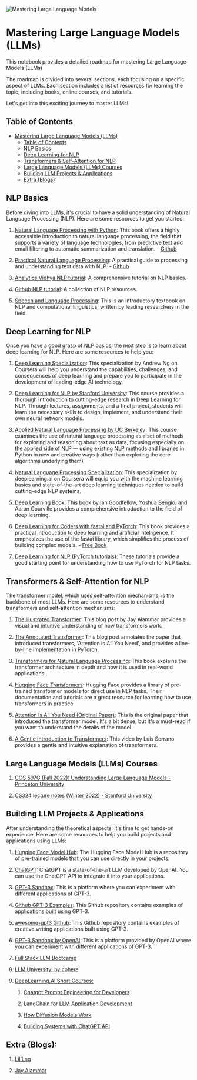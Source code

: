 ![Mastering Large Language Models](https://images.unsplash.com/photo-1676299081847-824916de030a?ixlib=rb-4.0.3&ixid=M3wxMjA3fDB8MHxwaG90by1wYWdlfHx8fGVufDB8fHx8fA%3D%3D&auto=format&fit=crop&w=1500&q=80)

# Mastering Large Language Models (LLMs)

This notebook provides a detailed roadmap for mastering Large Language Models (LLMs)

The roadmap is divided into several sections, each focusing on a specific aspect of LLMs. Each section includes a list of resources for learning the topic, including books, online courses, and tutorials.

Let's get into this exciting journey to master LLMs!

## Table of Contents

- [Mastering Large Language Models (LLMs)](#mastering-large-language-models-llms)
  - [Table of Contents](#table-of-contents)
  - [NLP Basics](#nlp-basics)
  - [Deep Learning for NLP](#deep-learning-for-nlp)
  - [Transformers \& Self-Attention for NLP](#transformers--self-attention-for-nlp)
  - [Large Language Models (LLMs) Courses](#large-language-models-llms-courses)
  - [Building LLM Projects \& Applications](#building-llm-projects--applications)
  - [Extra (Blogs):](#extra-blogs)

## NLP Basics

Before diving into LLMs, it's crucial to have a solid understanding of Natural Language Processing (NLP). Here are some resources to get you started:

1. [Natural Language Processing with Python](https://www.amazon.com/Natural-Language-Processing-Python-Analyzing/dp/0596516495): This book offers a highly accessible introduction to natural language processing, the field that supports a variety of language technologies, from predictive text and email filtering to automatic summarization and translation. - [Github](https://github.com/Sturzgefahr/Natural-Language-Processing-with-Python-Analyzing-Text-with-the-Natural-Language-Toolkit)

2. [Practical Natural Language Processing](https://www.amazon.com/Practical-Natural-Language-Processing-Pragmatic/dp/1492054054): A practical guide to processing and understanding text data with NLP. - [Github](https://github.com/practical-nlp/practical-nlp-code)

3. [Analytics Vidhya NLP tutorial](https://www.analyticsvidhya.com/blog/2017/01/ultimate-guide-to-understand-implement-natural-language-processing-codes-in-python/): A comprehensive tutorial on NLP basics.

4. [Github NLP tutorial](https://github.com/keon/awesome-nlp): A collection of NLP resources.

5. [Speech and Language Processing](https://web.stanford.edu/~jurafsky/slp3/): This is an introductory textbook on NLP and computational linguistics, written by leading researchers in the field.

## Deep Learning for NLP

Once you have a good grasp of NLP basics, the next step is to learn about deep learning for NLP. Here are some resources to help you:

1. [Deep Learning Specialization](https://www.coursera.org/specializations/deep-learning): This specialization by Andrew Ng on Coursera will help you understand the capabilities, challenges, and consequences of deep learning and prepare you to participate in the development of leading-edge AI technology.

2. [Deep Learning for NLP by Stanford University](http://web.stanford.edu/class/cs224n/): This course provides a thorough introduction to cutting-edge research in Deep Learning for NLP. Through lectures, assignments, and a final project, students will learn the necessary skills to design, implement, and understand their own neural network models.
   
3. [Applied Natural Language Processing by UC Berkeley](https://people.ischool.berkeley.edu/~dbamman/info256.html): This course examines the use of natural language processing as a set of methods for exploring and reasoning about text as data, focusing especially on the applied side of NLP — using existing NLP methods and libraries in Python in new and creative ways (rather than exploring the core algorithms underlying them)

4. [Natural Language Processing Specialization](https://www.coursera.org/specializations/natural-language-processing): This specialization by deeplearning.ai on Coursera will equip you with the machine learning basics and state-of-the-art deep learning techniques needed to build cutting-edge NLP systems.

5. [Deep Learning Book](http://www.deeplearningbook.org/): This book by Ian Goodfellow, Yoshua Bengio, and Aaron Courville provides a comprehensive introduction to the field of deep learning.

6. [Deep Learning for Coders with fastai and PyTorch](https://www.amazon.com/Deep-Learning-Coders-fastai-PyTorch/dp/1492045527): This book provides a practical introduction to deep learning and artificial intelligence. It emphasizes the use of the fastai library, which simplifies the process of building complex models. - [Free Book](https://fastai.github.io/fastbook2e/)

7. [Deep Learning for NLP (PyTorch tutorials)](https://pytorch.org/tutorials/beginner/deep_learning_nlp_tutorial.html): These tutorials provide a good starting point for understanding how to use PyTorch for NLP tasks.

## Transformers & Self-Attention for NLP

The transformer model, which uses self-attention mechanisms, is the backbone of most LLMs. Here are some resources to understand transformers and self-attention mechanisms:

1. [The Illustrated Transformer](http://jalammar.github.io/illustrated-transformer/): This blog post by Jay Alammar provides a visual and intuitive understanding of how transformers work.

2. [The Annotated Transformer](http://nlp.seas.harvard.edu/2018/04/03/attention.html): This blog post annotates the paper that introduced transformers, 'Attention is All You Need', and provides a line-by-line implementation in PyTorch.

3. [Transformers for Natural Language Processing](https://www.amazon.com/Transformers-Natural-Language-Processing-Understanding/dp/1800565790): This book explains the transformer architecture in depth and how it is used in real-world applications.

4. [Hugging Face Transformers](https://huggingface.co/learn/nlp-course/chapter1/1): Hugging Face provides a library of pre-trained transformer models for direct use in NLP tasks. Their documentation and tutorials are a great resource for learning how to use transformers in practice.

5. [Attention Is All You Need (Original Paper)](https://arxiv.org/abs/1706.03762): This is the original paper that introduced the transformer model. It's a bit dense, but it's a must-read if you want to understand the details of the model.

6. [A Gentle Introduction to Transformers](https://www.youtube.com/watch?v=4Bdc55j80l8): This video by Luis Serrano provides a gentle and intuitive explanation of transformers.

## Large Language Models (LLMs) Courses

1. [COS 597G (Fall 2022): Understanding Large Language Models - Princeton University](https://www.cs.princeton.edu/courses/archive/fall22/cos597G/)
   
2. [CS324 lecture notes (Winter 2022) - Stanford University](https://stanford-cs324.github.io/winter2022/lectures/)

## Building LLM Projects & Applications

After understanding the theoretical aspects, it's time to get hands-on experience. Here are some resources to help you build projects and applications using LLMs:

1. [Hugging Face Model Hub](https://huggingface.co/models): The Hugging Face Model Hub is a repository of pre-trained models that you can use directly in your projects.

2. [ChatGPT](https://openai.com/chatgpt): ChatGPT is a state-of-the-art LLM developed by OpenAI. You can use the ChatGPT API to integrate it into your applications.

3. [GPT-3 Sandbox](https://gpt3demo.com/): This is a platform where you can experiment with different applications of GPT-3.

4. [Github GPT-3 Examples](https://github.com/openai/gpt-3): This Github repository contains examples of applications built using GPT-3.

5. [awesome-gpt3 Github](https://github.com/elyase/awesome-gpt3): This Github repository contains examples of creative writing applications built using GPT-3.

6. [GPT-3 Sandbox by OpenAI](https://beta.openai.com/): This is a platform provided by OpenAI where you can experiment with different applications of GPT-3.
   
7. [Full Stack LLM Bootcamp](https://fullstackdeeplearning.com/llm-bootcamp/)
   
8. [LLM University! by cohere](https://docs.cohere.com/docs/llmu)

9.  [DeepLearning.AI Short Courses:](https://www.deeplearning.ai/short-courses/)
   
    1.  [Chatgpt Prompt Engineering for Developers](./0_Chatgpt_Prompt_Engineering_for_Developers)

    2.  [LangChain for LLM Application Development](./1_LangChain_for_LLM_Application_Development)

    3.  [How Diffusion Models Work](./2_How_Diffusion_Models_Work)

    4.  [Building Systems with ChatGPT API](./3_Building_Systems_with_ChatGPT_API)

## Extra (Blogs):
1. [Lil’Log](https://lilianweng.github.io/)
   
2. [Jay Alammar](https://jalammar.github.io/)

